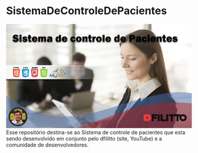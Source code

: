 # SistemaDeControleDePacientes
![](/imagens/capacurso.jpg)
Esse repositório destina-se ao Sistema de controle de pacientes que esta sendo desenvolvido em conjunto pelo dfilitto (site, YouTube) e a comunidade de desenvolvedores.

